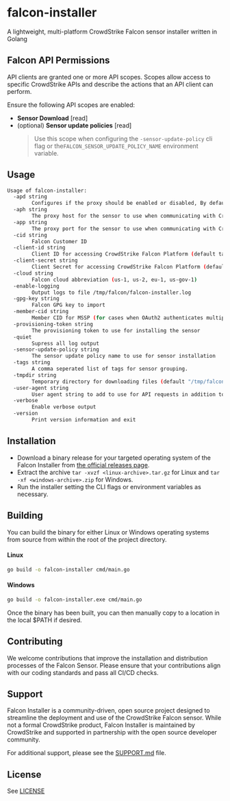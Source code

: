 # falcon-installer
A lightweight, multi-platform CrowdStrike Falcon sensor installer written in Golang

## Falcon API Permissions

API clients are granted one or more API scopes. Scopes allow access to specific CrowdStrike APIs and describe the actions that an API client can perform.

Ensure the following API scopes are enabled:

- **Sensor Download** [read]
- (optional) **Sensor update policies** [read]
  > Use this scope when configuring the `-sensor-update-policy` cli flag or the`FALCON_SENSOR_UPDATE_POLICY_NAME` environment variable.

## Usage

```bash
Usage of falcon-installer:
  -apd string
        Configures if the proxy should be enabled or disabled, By default, the proxy is enabled.
  -aph string
        The proxy host for the sensor to use when communicating with CrowdStrike
  -app string
        The proxy port for the sensor to use when communicating with CrowdStrike
  -cid string
        Falcon Customer ID
  -client-id string
        Client ID for accessing CrowdStrike Falcon Platform (default taken from FALCON_CLIENT_ID env)
  -client-secret string
        Client Secret for accessing CrowdStrike Falcon Platform (default taken from FALCON_CLIENT_SECRET)
  -cloud string
        Falcon cloud abbreviation (us-1, us-2, eu-1, us-gov-1)
  -enable-logging
        Output logs to file /tmp/falcon/falcon-installer.log
  -gpg-key string
        Falcon GPG key to import
  -member-cid string
        Member CID for MSSP (for cases when OAuth2 authenticates multiple CIDs)
  -provisioning-token string
        The provisioning token to use for installing the sensor
  -quiet
        Supress all log output
  -sensor-update-policy string
        The sensor update policy name to use for sensor installation
  -tags string
        A comma seperated list of tags for sensor grouping.
  -tmpdir string
        Temporary directory for downloading files (default "/tmp/falcon")
  -user-agent string
        User agent string to add to use for API requests in addition to the default
  -verbose
        Enable verbose output
  -version
        Print version information and exit
```

## Installation

- Download a binary release for your targeted operating system of the Falcon Installer from [the official releases page](https://github.com/CrowdStrike/falcon-installer/releases).
- Extract the archive `tar -xvzf <linux-archive>.tar.gz` for Linux and `tar -xf <windows-archive>.zip` for Windows.
- Run the installer setting the CLI flags or environment variables as necessary.

## Building

You can build the binary for either Linux or Windows operating systems from source from within the root of the project directory.

#### Linux
```bash
go build -o falcon-installer cmd/main.go
```

#### Windows
```bash
go build -o falcon-installer.exe cmd/main.go
```

Once the binary has been built, you can then manually copy to a location in the local $PATH if desired.

## Contributing

We welcome contributions that improve the installation and distribution processes of the Falcon Sensor. Please ensure that your contributions align with our coding standards and pass all CI/CD checks.

## Support

Falcon Installer is a community-driven, open source project designed to streamline the deployment and use of the CrowdStrike Falcon sensor. While not a formal CrowdStrike product, Falcon Installer is maintained by CrowdStrike and supported in partnership with the open source developer community.

For additional support, please see the [SUPPORT.md](SUPPORT.md) file.

## License

See [LICENSE](LICENSE)
